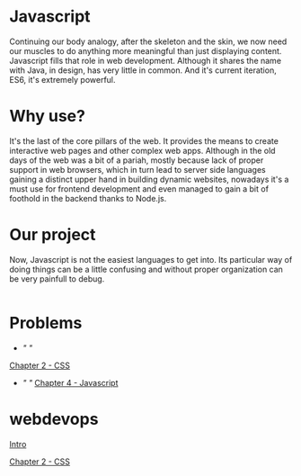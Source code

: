 # Javascript

Continuing our body analogy, after the skeleton and the skin, we now need our muscles to do anything more meaningful than just displaying content. Javascript fills that role in web development. Although it shares the name with Java, in design, has very little in common. And it's current iteration, ES6, it's extremely powerful.

# Why use?

It's the last of the core pillars of the web. It provides the means to create interactive web pages and other complex web apps. Although in the old days of the web was a bit of a pariah, mostly because lack of proper support in web browsers, which in turn lead to server side languages gaining a distinct upper hand in building dynamic websites, nowadays it's a must use for frontend development and even managed to gain a bit of foothold in the backend thanks to Node.js.

# Our project

Now, Javascript is not the easiest languages to get into. Its particular way of doing things can be a little confusing and without proper organization can be very painfull to debug.


```code
```

# Problems
- *" "*

 [Chapter 2 - CSS](chapter2.md)
- *" "*
 [Chapter 4 - Javascript](chapter4.md)
# webdevops
[Intro](../README.md)

[Chapter 2 - CSS](chapter2.md) 
